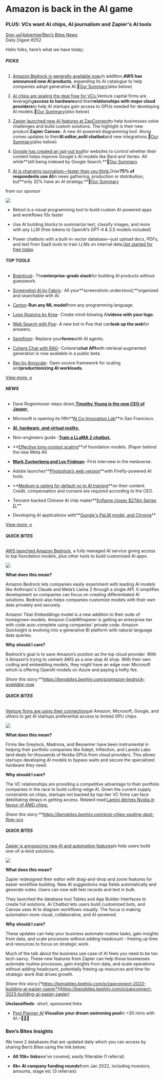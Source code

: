 # Amazon is back in the AI game

### PLUS: VCs want AI chips, AI journalism and Zapier's AI tools

[Sign up](https://www.bensbites.co/?utm_source=bensbites\&utm_medium=referral\&utm_campaign=amazon-is-back-in-the-ai-game)|[Advertise](https://sponsor.bensbites.co/?utm_source=bensbites\&utm_medium=referral\&utm_campaign=amazon-is-back-in-the-ai-game)|[Ben’s Bites News](https://news.bensbites.co/?utm_source=bensbites\&utm_medium=referral\&utm_campaign=amazon-is-back-in-the-ai-game)\
Daily Digest #252

Hello folks, here’s what we have today;

###### **PICKS**

1. [Amazon Bedrock is generally available now.](https://www.businesswire.com/news/home/20230928577730/en/AWS-Announces-Powerful-New-Offerings-to-Accelerate-Generative-AI-Innovation?utm_source=bensbites\&utm_medium=referral\&utm_campaign=amazon-is-back-in-the-ai-game)In addition,**AWS has announced new AI products**, expanding its AI catalogue to help companies adopt generative AI.🍿[Our Summary](https://bensbites.beehiiv.com/p/amazon-bedrock-available-now)(also below)

2. [AI chips are sealing the deal flow for VCs.](https://www.theinformation.com/articles/vcs-dangle-ai-chips-to-woo-founders?utm_source=bensbites\&utm_medium=referral\&utm_campaign=amazon-is-back-in-the-ai-game)Venture capital firms are leveraging**access to hardware**and their**relationships with major cloud providers**to help AI startups gain access to GPUs needed for developing AI models.🍿[Our Summary](https://bensbites.beehiiv.com/p/ai-chips-sealing-deal-flow-vcs)(also below)

3. [Zapier launched new AI features at ZapConnect](https://zapier.com/blog/zapconnect-product-updates-2023/?utm_source=bensbites\&utm_medium=referral\&utm_campaign=amazon-is-back-in-the-ai-game)to help businesses solve challenges and build custom solutions. The highlight is their new product:**Zapier Canvas**- A new AI-powered diagramming tool. Along comes updates to their**AI editor,**an**AI chatbot**and new integrations.🍿[Our Summary](https://bensbites.beehiiv.com/p/zapconnect-2023-building-ai-easier-zapier)(also below)

4. [Google has created an opt-out tool](https://blog.google/technology/ai/an-update-on-web-publisher-controls/?utm_source=bensbites\&utm_medium=referral\&utm_campaign=amazon-is-back-in-the-ai-game)for websites to control whether their content helps improve Google's AI models like Bard and Vertex. All while\*\*still being indexed by Google Search.\*\*🍿[Our Summary](https://bensbites.beehiiv.com/p/optout-google-ai-ranking-google-search)

5. [AI is changing journalism—faster than you think.](https://www.journalismai.info/research/2023-generating-change?utm_source=bensbites\&utm_medium=referral\&utm_campaign=amazon-is-back-in-the-ai-game)Over**75% of respondents use AI**in news gathering, production or distribution, but\*\*only 32% have an AI strategy.\*\*🍿[Our Summary](https://bensbites.beehiiv.com/p/ai-journalism-2023)

from our sponsor

![](https://media.beehiiv.com/cdn-cgi/image/fit=scale-down,format=auto,onerror=redirect,quality=80/uploads/asset/file/7a19a212-dfcd-43c8-8042-cfa7e63fcbba/image.png)

- Retool is a visual programming tool to build custom AI-powered apps and workflows 10x faster

- Use AI building blocks to summarize text, classify images, and more with any LLM (free tokens to OpenAI’s GPT-4 & 3.5 models included)

- Power chatbots with a built-in vector database—just upload docs, PDFs, and text from SaaS tools to train LLMs on internal data.[Get started for free today](https://retool.com/products/ai?utm_source=sponsor\&utm_medium=newsletter\&utm_campaign=bensbites)

###### **TOP TOOLS**

- [Braintrust](https://www.braintrustdata.com/?utm_source=bensbites\&utm_medium=referral\&utm_campaign=amazon-is-back-in-the-ai-game)- The**enterprise-grade stack**for building AI products without guesswork.

- [Screenshot AI by Fabric](https://fabric.so/screenshot-ai?utm_source=bensbites\&utm_medium=referral\&utm_campaign=amazon-is-back-in-the-ai-game)- All your\*\*screenshots understood,\*\*organized and searchable with AI.

- [Carton](https://carton.run/?utm_source=bensbites\&utm_medium=referral\&utm_campaign=amazon-is-back-in-the-ai-game)-**Run any ML model**from any programming language.

- [Logo Illusions by Krea](https://www.krea.ai/tool/logos?utm_source=bensbites\&utm_medium=referral\&utm_campaign=amazon-is-back-in-the-ai-game)- Create mind-blowing AI**videos with your logo.**

- [Web Search with Poe](https://poe.com/Web-Search?utm_source=bensbites\&utm_medium=referral\&utm_campaign=amazon-is-back-in-the-ai-game)- A new bot in Poe that can**look up the web**for answers.

- [Semifrom](https://www.semiform.ai/?utm_source=bensbites\&utm_medium=referral\&utm_campaign=amazon-is-back-in-the-ai-game)- Replace your**forms**with AI agents.

- [Cohere Chat with RAG](https://txt.cohere.com/chat-with-rag/?utm_source=bensbites\&utm_medium=referral\&utm_campaign=amazon-is-back-in-the-ai-game)- Cohere’s**chat API**with retrieval augmented generation is now available in a public beta.

- [Ray by Anyscale](https://www.anyscale.com/?utm_source=bensbites\&utm_medium=referral\&utm_campaign=amazon-is-back-in-the-ai-game)- Open source framework for scaling and**productionizing AI workloads.**

[View more →](https://news.bensbites.co/tags/show?utm_source=bensbites\&utm_medium=referral\&utm_campaign=amazon-is-back-in-the-ai-game)

###### **NEWS**

- Dave Rogenmoser steps down,**[Timothy Young is the new CEO of Jasper.](https://twitter.com/daverogenmoser/status/1707383546292179454?utm_source=bensbites\&utm_medium=referral\&utm_campaign=amazon-is-back-in-the-ai-game)**

- Microsoft is opening its fifth\*\*[AI Co-Innovation Lab](https://blogs.microsoft.com/bayarea/2023/09/28/san-francisco-a-natural-home-for-our-fifth-ai-co-innovation-lab/?utm_source=bensbites\&utm_medium=referral\&utm_campaign=amazon-is-back-in-the-ai-game)\*\*in San Francisco.

- **[AI, hardware, and virtual reality.](https://stratechery.com/2023/ai-hardware-and-virtual-reality/?utm_source=bensbites\&utm_medium=referral\&utm_campaign=amazon-is-back-in-the-ai-game)**

- Non-engineers guide -**[Train a LLaMA 2 chatbot.](https://huggingface.co/blog/Llama2-for-non-engineers?utm_source=bensbites\&utm_medium=referral\&utm_campaign=amazon-is-back-in-the-ai-game)**

- \*\*[Effective long-context scaling](https://ai.meta.com/research/publications/effective-long-context-scaling-of-foundation-models/?utm_source=bensbites\&utm_medium=referral\&utm_campaign=amazon-is-back-in-the-ai-game)\*\*of foundation models. (Paper behind the new Meta AI)

- **[Mark Zuckerberg and Lex Fridman](https://www.youtube.com/watch?v=MVYrJJNdrEg\&utm_source=bensbites\&utm_medium=referral\&utm_campaign=amazon-is-back-in-the-ai-game)**- First interview in the metaverse.

- Adobe launches\*\*[Photoshop’s web version](https://techcrunch.com/2023/09/28/adobe-launches-photoshops-web-version-with-firefly-powered-ai-tools/?utm_source=bensbites\&utm_medium=referral\&utm_campaign=amazon-is-back-in-the-ai-game)\*\*with Firefly-powered AI tools.

- \*\*[Medium is opting for default no to AI training](https://blog.medium.com/default-no-to-ai-training-on-your-stories-abb5b4589c8?utm_source=bensbites\&utm_medium=referral\&utm_campaign=amazon-is-back-in-the-ai-game)\*\*on their content. Credit, compensation and consent are required according to the CEO.

- Tencent-backed Chinese AI chip maker\*\*[Enflame closes $274m Series D.](https://www.dealstreetasia.com/stories/enflame-raises-series-d-funding-364642?utm_source=bensbites\&utm_medium=referral\&utm_campaign=amazon-is-back-in-the-ai-game)\*\*

- Developing AI applications with\*\*[Google's PaLM model, and Chroma](https://www.trychroma.com/blog/palm?utm_source=bensbites\&utm_medium=referral\&utm_campaign=amazon-is-back-in-the-ai-game)\*\*

[View more →](https://news.bensbites.co/tags/news/trending?utm_source=bensbites\&utm_medium=referral\&utm_campaign=amazon-is-back-in-the-ai-game)

###### **QUICK BITES**

[AWS launched Amazon Bedrock](https://www.businesswire.com/news/home/20230928577730/en/AWS-Announces-Powerful-New-Offerings-to-Accelerate-Generative-AI-Innovation?utm_source=bensbites\&utm_medium=referral\&utm_campaign=amazon-is-back-in-the-ai-game), a fully managed AI service giving access to top foundation models, plus other tools to build customized AI apps.

![](https://media.beehiiv.com/cdn-cgi/image/fit=scale-down,format=auto,onerror=redirect,quality=80/uploads/asset/file/3fd457cb-276e-4e12-9031-90ad8d9cc1ac/image.png)

**What does this mean?**

Amazon Bedrock lets companies easily experiment with leading AI models like Anthropic's Claude and Meta’s Llama 2 through a single API. It simplifies development so companies can focus on creating differentiated AI solutions. Bedrock also helps companies customize models with their own data privately and securely.

Amazon Titan Embeddings model is a new addition to their suite of homegrown models. Amazon CodeWhisperer is getting an enterprise tier with code auto-complete using companies' private code. Amazon Quicksight is evolving into a generative BI platform with natural language data queries.

**Why should I care?**

Bedrock’s goal is to save Amazon’s position as the top cloud provider. With it Amazon’s trying to cement AWS as a one-stop AI shop. With their own coding and embedding models, they might have an edge over Microsoft which is offering OpenAI models on Azure and paying a hefty fee.

*Share this story:\*\*<https://bensbites.beehiiv.com/p/amazon-bedrock-available-now>*

###### **QUICK BITES**

[Venture firms are using their connections](https://www.theinformation.com/articles/vcs-dangle-ai-chips-to-woo-founders?utm_source=bensbites\&utm_medium=referral\&utm_campaign=amazon-is-back-in-the-ai-game)at Amazon, Microsoft, Google, and others to get AI startups preferential access to limited GPU chips.

![](https://media.beehiiv.com/cdn-cgi/image/fit=scale-down,format=auto,onerror=redirect,quality=80/uploads/asset/file/8b9d8859-e556-4d8f-9f1c-2a2c81cff284/image.png)

**What does this mean?**

Firms like Greylock, Madrona, and Bessemer have been instrumental in helping their portfolio companies like Adept, Inflection, and Laredo Labs land deals for thousands of Nvidia GPUs from cloud providers. This allows startups developing AI models to bypass waits and secure the specialized hardware they need.

**Why should I care?**

The VC relationships are providing a competitive advantage to their portfolio companies in the race to build cutting-edge AI. Given the current supply constraints on chips, startups not backed by top-tier VC firms can face debilitating delays in getting access. Related read:[Lamini ditches Nvidia in favour of AMD chips.](https://bensbites.beehiiv.com/p/lamini-ditches-nvidia-favour-amd)

*Share this story:\*\*<https://bensbites.beehiiv.com/p/ai-chips-sealing-deal-flow-vcs>*

###### **QUICK BITES**

[Zapier is announcing new AI and automation features](https://zapier.com/blog/zapconnect-product-updates-2023/?utm_source=bensbites\&utm_medium=referral\&utm_campaign=amazon-is-back-in-the-ai-game)to help users build one-of-a-kind solutions.

![](https://media.beehiiv.com/cdn-cgi/image/fit=scale-down,format=auto,onerror=redirect,quality=80/uploads/asset/file/305e21c1-efe5-4ce5-bce5-05dbc2e5b4af/zapconnect-product-updates-2023-17-canvas.gif)

**What does this mean?**

Zapier redesigned their editor with drag-and-drop and zoom features for easier workflow building. New AI suggestions map fields automatically and generate notes. Users can now edit test records and test in bulk.

They launched the database tool Tables and App Builder Interfaces to create full solutions. AI Chatbot lets users build customized bots, and Canvas uses AI to diagram workflows visually. The focus is making automation more visual, collaborative, and AI-powered.

**Why should I care?**

These updates can help your business automate routine tasks, gain insights from data, and scale processes without adding headcount - freeing up time and resources to focus on strategic work.

Much of the talk about the business use case of AI feels you need to be too tech-savvy. These new features from Zapier can help those businesses automate routine processes, gain insights from data, and scale operations without adding headcount, potentially freeing up resources and time for strategic work that drives growth.

*Share this story:*[*https://bensbites.beehiiv.com/p/zapconnect-2023-building-ai-easier-zapier*](https://bensbites.beehiiv.com/p/zapconnect-2023-building-ai-easier-zapier)

**Unclassifieds**- short, sponsored links

- [Pool Planner AI](https://poolplannerai.com/?utm_source=bensbites\&utm_medium=referral\&utm_campaign=amazon-is-back-in-the-ai-game):**Visualize your dream swimming pool**in <30 mins with AI.💦🏊‍♀️🥽

### Ben’s Bites Insights

We have 2 databases that are updated daily which you can access by sharing Ben’s Bites using the link below;

- **All 10k+ links**we’ve covered, easily filterable (1 referral)

- **6k+ AI company funding rounds**from Jan 2022, including investors, amounts, stage etc (3 referrals)
